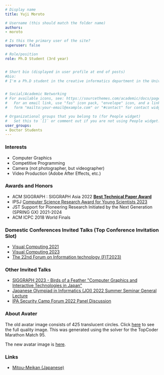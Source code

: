 ```yaml
---
# Display name
title: Yuji Moroto

# Username (this should match the folder name)
authors: 
- moroto

# Is this the primary user of the site?
superuser: false

# Role/position
role: Ph.D Student (3rd year)


# Short bio (displayed in user profile at end of posts)
#bio: 
# I'm a Ph.D student in the creative informatics department in the University of Tokyo


# Social/Academic Networking
# For available icons, see: https://sourcethemes.com/academic/docs/page-builder/#icons
#   For an email link, use "fas" icon pack, "envelope" icon, and a link in the
#   form "mailto:your-email@example.com" or "#contact" for contact widget.

# Organizational groups that you belong to (for People widget)
#   Set this to `[]` or comment out if you are not using People widget.
user_groups:
- Doctor Students
---
```


### Interests
- Computer Graphics
- Competitive Programming
- Camera (not photographer, but videographer)
- Video Production (Adobe After Effects, etc.)


### Awards and Honors
- ACM SIGGRAPH : SIGGRAPH Asia 2022 [**Best Technical Paper Award**](https://sa2022.siggraph.org/en/attend/award-winners/)
- IPSJ [Computer Science Research Award for Young Scientists 2023](https://www.ipsj.or.jp/award/cs-award.html)
- JST Support for Pioneering Research Initiated by the Next Generation (SPRING GX) 2021-2024
- ACM ICPC 2018 World Finals

### Domestic Conferences Invited Talks (Top Conference Invitation Slot)
- [Visual Computing 2021](https://cgvi.jp/vc2021/program/oral/#intl_paper_02)
- [Visual Computing 2023](https://visualcomputing.jp/vc2023/program/oral/#siggraph_paper_02)
- [The 22nd Forum on Information technology (FIT2023)](https://onsite.gakkai-web.net/fit2023/abstract/data/html/event/event_TCS6-1.html)

### Other Invited Talks
- [SIGGRAPH 2023 - Birds of a Feather "Computer Graphics and Interactive Technologies in Japan"](https://s2023.siggraph.org/presentation/?id=villip_121&sess=sess438)
- [Japanese Olympiad in Informatics (JOI) 2022 Summer Seminar General Lecture](https://www2.ioi-jp.org/seminar/2022/summer-semi.html)
- [IPA Security Camp Forum 2022 Panel Discussion](https://www.ipa.go.jp/jinzai/security-camp/2021/forum2022.html)


### About Avater
The old avatar image consists of 425 translucent circles.
Click [here](./avatar_circle.jpg) to see the full quality image.
This was generated using the solver for the TopCoder Marathon Match 95.

The new avatar image is [here](./avatar.jpg).

### Links
- [Mitou-Meikan (Japanese)](https://scrapbox.io/mitou-meikan/%E8%AB%B8%E6%88%B8_%E9%9B%84%E6%B2%BB)
